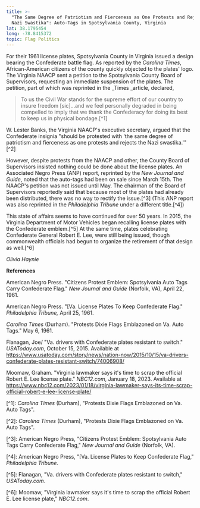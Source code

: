 ```yaml
---
title: >-
  "The Same Degree of Patriotism and Fierceness as One Protests and Rejects the
  Nazi Swastika": Auto-Tags in Spotsylvania County, Virginia
lat: 38.1795454
long: -78.8415372
topic: Flag Politics
---
```

For their 1961 license plates, Spotsylvania County in Virginia issued a design bearing the Confederate battle flag. As reported by the _Carolina Times_, African-American citizens of the county quickly objected to the plates' logo. The Virginia NAACP sent a petition to the Spotsylvania County Board of Supervisors, requesting an immediate suspension of the plates. The petition, part of which was reprinted in the _Times _article, declared,

> To us the Civil War stands for the supreme effort of our country to insure freedom \[sic]...and we feel personally degraded in being compelled to imply that we thank the Confederacy for doing its best to keep us in physical bondage.\[^1]

W. Lester Banks, the Virginia NAACP's executive secretary, argued that the Confederate insignia "should be protested with 'the same degree of patriotism and fierceness as one protests and rejects the Nazi swastika.'"\[^2]

However, despite protests from the NAACP and other, the County Board of Supervisors insisted nothing could be done about the license plates. An Associated Negro Press (ANP) report, reprinted by the _New Journal and Guide_, noted that the auto-tags had been on sale since March 15th. The NAACP's petition was not issued until May. The chairman of the Board of Supervisors reportedly said that because most of the plates had already been distributed, there was no way to rectify the issue.\[^3] (This ANP report was also reprinted in the _Philadelphia Tribune_ under a different title.\[^4])

This state of affairs seems to have continued for over 50 years. In 2015, the Virginia Department of Motor Vehicles began recalling license plates with the Confederate emblem.\[^5] At the same time, plates celebrating Confederate General Robert E. Lee, were still being issued, though commonwealth officials had begun to organize the retirement of that design as well.\[^6]

_Olivia Haynie_



**References**

American Negro Press. "Citizens Protest Emblem: Spotsylvania Auto Tags Carry Confederate Flag." _New Journal and Guide_ (Norfolk, VA), April 22, 1961.

American Negro Press. "[Va. License Plates To Keep Confederate Flag." _Philadelphia Tribune,_ April 25, 1961.

_Carolina Times_ (Durham). "Protests Dixie Flags Emblazoned on Va. Auto Tags." May 6, 1961.

Flanagan, Joe/ "Va. drivers with Confederate plates resistant to switch." _USAToday.com_, October 15, 2015. Available at <https://www.usatoday.com/story/news/nation-now/2015/10/15/va-drivers-confederate-plates-resistant-switch/74006908/>

Moomaw, Graham. "Virginia lawmaker says it's time to scrap the official Robert E. Lee license plate." _NBC12.com_, January 18, 2023. Available at <https://www.nbc12.com/2023/01/18/virginia-lawmaker-says-its-time-scrap-official-robert-e-lee-license-plate/>

\[^1]: _Carolina Times_ (Durham), "Protests Dixie Flags Emblazoned on Va. Auto Tags".

\[^2]: _Carolina Times_ (Durham), "Protests Dixie Flags Emblazoned on Va. Auto Tags".

\[^3]: American Negro Press, "Citizens Protest Emblem: Spotsylvania Auto Tags Carry Confederate Flag," _New Journal and Guide_ (Norfolk, VA).

\[^4]: American Negro Press, "[Va. License Plates to Keep Confederate Flag," _Philadelphia Tribune_.

\[^5]: Flanagan, "Va. drivers with Confederate plates resistant to switch," _USAToday.com_.

\[^6]: Moomaw, "Virginia lawmaker says it's time to scrap the official Robert E. Lee license plate," _NBC12.com_.
